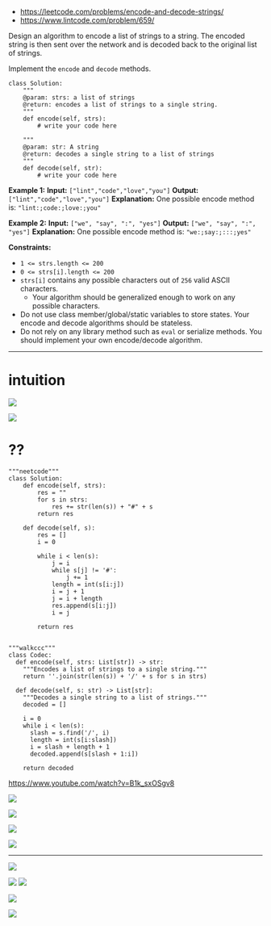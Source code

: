 - https://leetcode.com/problems/encode-and-decode-strings/
- https://www.lintcode.com/problem/659/

Design an algorithm to encode a list of strings to a string. The encoded string is then sent over the network and is decoded back to the original list of strings.

Implement the `encode` and `decode` methods.


```
class Solution:
    """
    @param: strs: a list of strings
    @return: encodes a list of strings to a single string.
    """
    def encode(self, strs):
        # write your code here

    """
    @param: str: A string
    @return: decodes a single string to a list of strings
    """
    def decode(self, str):
        # write your code here
```


**Example 1:**
**Input:** `["lint","code","love","you"]`
**Output:** `["lint","code","love","you"]`
**Explanation:** One possible encode method is: `"lint:;code:;love:;you"`

**Example 2:**
**Input:** `["we", "say", ":", "yes"]`
**Output:** `["we", "say", ":", "yes"]`
**Explanation:** One possible encode method is: `"we:;say:;:::;yes"`


**Constraints:**
- `1 <= strs.length <= 200`
- `0 <= strs[i].length <= 200`
- `strs[i]` contains any possible characters out of `256` valid ASCII characters.
	- Your algorithm should be generalized enough to work on any possible characters.
- Do not use class member/global/static variables to store states. Your encode and decode algorithms should be stateless.
- Do not rely on any library method such as `eval` or serialize methods. You should implement your own encode/decode algorithm.


---


# intuition
![](!assets/attachments/Pasted%20image%2020240226101929.png)

![](!assets/attachments/Pasted%20image%2020240226101943.png)




# ??
```
"""neetcode"""
class Solution:
    def encode(self, strs):
        res = ""
        for s in strs:
            res += str(len(s)) + "#" + s
        return res

    def decode(self, s):
        res = []
        i = 0
        
        while i < len(s):
            j = i
            while s[j] != '#':
                j += 1
            length = int(s[i:j])
            i = j + 1
            j = i + length
            res.append(s[i:j])
            i = j
            
        return res


"""walkccc"""
class Codec:
  def encode(self, strs: List[str]) -> str:
    """Encodes a list of strings to a single string."""
    return ''.join(str(len(s)) + '/' + s for s in strs)

  def decode(self, s: str) -> List[str]:
    """Decodes a single string to a list of strings."""
    decoded = []

    i = 0
    while i < len(s):
      slash = s.find('/', i)
      length = int(s[i:slash])
      i = slash + length + 1
      decoded.append(s[slash + 1:i])

    return decoded
```



https://www.youtube.com/watch?v=B1k_sxOSgv8


![](!assets/attachments/Pasted%20image%2020240226101958.png)


![](../!assets/attachments/Pasted%20image%2020240225114535.png)

![](../!assets/attachments/Pasted%20image%2020240225114607.png)


![](../!assets/attachments/Pasted%20image%2020240225114623.png)


---


![](../!assets/attachments/Pasted%20image%2020240225120902.png)


![](../!assets/attachments/Pasted%20image%2020240225121241.png)
![](../!assets/attachments/Pasted%20image%2020240225121249.png)




![](../!assets/attachments/Pasted%20image%2020240225121322.png)

![](../!assets/attachments/Pasted%20image%2020240225121347.png)